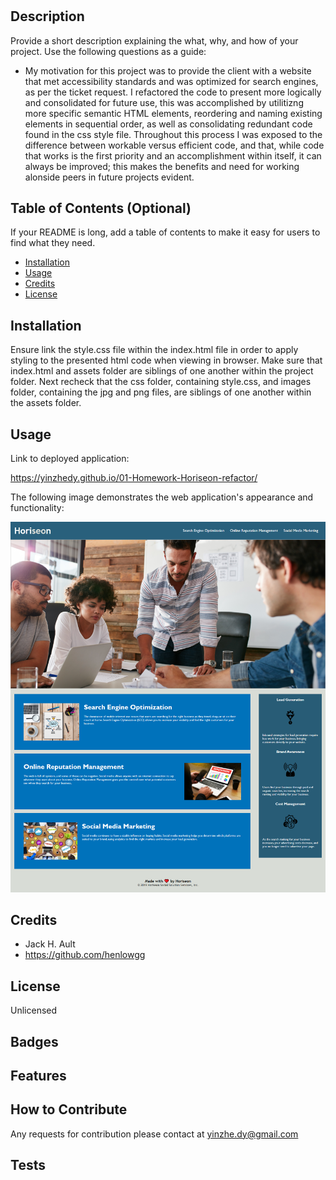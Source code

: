 # <Homework-Horiseon>
## Description
Provide a short description explaining the what, why, and how of your project. Use the following questions as a guide:
- My motivation for this project was to provide the client with a website that met accessibility standards and was optimized for search engines, as per the ticket request. I refactored the code to present more logically and consolidated for future use, this was accomplished by utilitizng more specific semantic HTML elements, reordering and naming existing elements in sequential order, as well as consolidating redundant code found in the css style file. Throughout this process I was exposed to the difference between workable versus efficient code, and that, while code that works is the first priority and an accomplishment within itself, it can always be improved; this makes the benefits and need for working alonside peers in future projects evident.
## Table of Contents (Optional)
If your README is long, add a table of contents to make it easy for users to find what they need.
- [Installation](#installation)
- [Usage](#usage)
- [Credits](#credits)
- [License](#license)
## Installation
Ensure link the style.css file within the index.html file in order to apply styling to the presented html code when viewing in browser. Make sure that index.html and assets folder are siblings of one another within the project folder. Next recheck that the css folder, containing style.css, and images folder, containing the jpg and png files, are siblings of one another within the assets folder. 
## Usage
Link to deployed application:

https://yinzhedy.github.io/01-Homework-Horiseon-refactor/

The following image demonstrates the web application's appearance and functionality:

![image](./assets/images/deployed-screenshot.png)

## Credits
- Jack H. Ault
- https://github.com/henlowgg
## License
Unlicensed

## Badges

## Features

## How to Contribute
Any requests for contribution please contact at yinzhe.dy@gmail.com

## Tests
